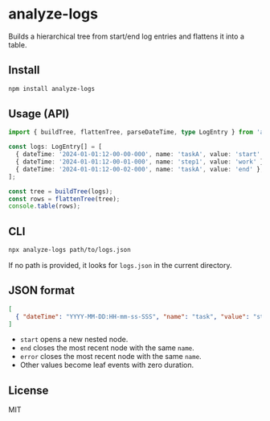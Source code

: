 # analyze-logs

Builds a hierarchical tree from start/end log entries and flattens it into a table.

## Install

```bash
npm install analyze-logs
```

## Usage (API)

```ts
import { buildTree, flattenTree, parseDateTime, type LogEntry } from 'analyze-logs';

const logs: LogEntry[] = [
  { dateTime: '2024-01-01:12-00-00-000', name: 'taskA', value: 'start' },
  { dateTime: '2024-01-01:12-00-01-000', name: 'step1', value: 'work' },
  { dateTime: '2024-01-01:12-00-02-000', name: 'taskA', value: 'end' },
];

const tree = buildTree(logs);
const rows = flattenTree(tree);
console.table(rows);
```

## CLI

```bash
npx analyze-logs path/to/logs.json
```

If no path is provided, it looks for `logs.json` in the current directory.

## JSON format

```json
[
  { "dateTime": "YYYY-MM-DD:HH-mm-ss-SSS", "name": "task", "value": "start|end|error|other" }
]
```

- `start` opens a new nested node.
- `end` closes the most recent node with the same `name`.
- `error` closes the most recent node with the same `name`.
- Other values become leaf events with zero duration.

## License

MIT

